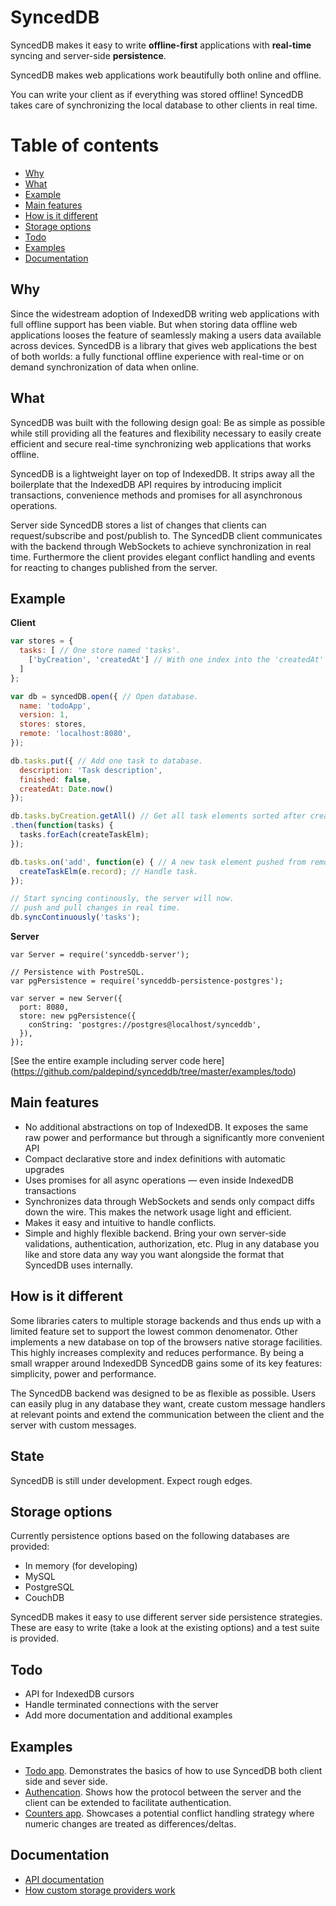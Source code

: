 SyncedDB
========
SyncedDB makes it easy to write __offline-first__ applications with
__real-time__ syncing and server-side __persistence__.

SyncedDB makes web applications work beautifully both online and offline.

You can write your client as if everything was stored offline! SyncedDB takes
care of synchronizing the local database to other clients in real time.

# Table of contents

* [Why](#why)
* [What](#what)
* [Example](#example)
* [Main features](#main-features)
* [How is it different](#how-is-it-different)
* [Storage options](#storage-options)
* [Todo](#todo)
* [Examples](#examples)
* [Documentation](#documentation)


Why
---

Since the widestream adoption of IndexedDB writing web applications
with full offline support has been viable. But when storing data offline web
applications looses the feature of seamlessly making a users data available
across devices. SyncedDB is a library that gives web applications the best of
both worlds: a fully functional offline experience with real-time or on demand
synchronization of data when online.

What
----

SyncedDB was built with the following design goal: Be as simple as possible while
still providing all the features and flexibility necessary to easily create
efficient and secure real-time synchronizing web applications that works offline.

SyncedDB is a lightweight layer on top of IndexedDB. It strips away all the
boilerplate that the IndexedDB API requires by introducing implicit transactions,
convenience methods and promises for all asynchronous operations.

Server side SyncedDB stores a list of changes that clients can request/subscribe
and post/publish to. The SyncedDB client communicates with the backend through
WebSockets to achieve synchronization in real time. Furthermore the client provides
elegant conflict handling and events for reacting to changes published from the
server.

Example
-------

__Client__

```javascript
var stores = {
  tasks: [ // One store named 'tasks'.
    ['byCreation', 'createdAt'] // With one index into the 'createdAt' property.
  ]
};

var db = syncedDB.open({ // Open database.
  name: 'todoApp',
  version: 1,
  stores: stores,
  remote: 'localhost:8080',
});

db.tasks.put({ // Add one task to database.
  description: 'Task description',
  finished: false,
  createdAt: Date.now()
});

db.tasks.byCreation.getAll() // Get all task elements sorted after creation.
.then(function(tasks) {
  tasks.forEach(createTaskElm);
});

db.tasks.on('add', function(e) { // A new task element pushed from remote.
  createTaskElm(e.record); // Handle task.
});

// Start syncing continously, the server will now.
// push and pull changes in real time.
db.syncContinuously('tasks');
```

__Server__

```
var Server = require('synceddb-server');

// Persistence with PostreSQL.
var pgPersistence = require('synceddb-persistence-postgres');

var server = new Server({
  port: 8080,
  store: new pgPersistence({
    conString: 'postgres://postgres@localhost/synceddb',
  }),
});
```

[See the entire example including server code here]
(https://github.com/paldepind/synceddb/tree/master/examples/todo)

Main features
--------
* No additional abstractions on top of IndexedDB. It exposes the same
  raw power and performance but through a significantly more convenient API
* Compact declarative store and index definitions with automatic upgrades
* Uses promises for all async operations — even inside IndexedDB transactions
* Synchronizes data through WebSockets and sends only compact diffs down the
  wire. This makes the network usage light and efficient.
* Makes it easy and intuitive to handle conflicts.
* Simple and highly flexible backend. Bring your own server-side validations,
  authentication, authorization, etc. Plug in any database you like and store data
  any way you want alongside the format that SyncedDB uses internally.

How is it different
-------------------
Some libraries caters to multiple storage backends and thus ends up with a
limited feature set to support the lowest common denomenator. Other implements
a new database on top of the browsers native storage facilities. This highly
increases complexity and reduces performance. By being a small wrapper around
IndexedDB SyncedDB gains some of its key features: simplicity, power and
performance.

The SyncedDB backend was designed to be as flexible as possible. Users can
easily plug in any database they want, create custom message handlers at
relevant points and extend the communication between the client and the server
with custom messages.

State
-----
SyncedDB is still under development. Expect rough edges.

Storage options
---------------

Currently persistence options based on the following databases are provided:

* In memory (for developing)
* MySQL
* PostgreSQL
* CouchDB

SyncedDB makes it easy to use different server side persistence strategies. These
are easy to write (take a look at the existing options) and a test suite is
provided.

Todo
----------------
* API for IndexedDB cursors
* Handle terminated connections with the server
* Add more documentation and additional examples

Examples
--------

* [Todo app](https://github.com/paldepind/synceddb/blob/master/examples/todo).
  Demonstrates the basics of how to use SyncedDB both client side and sever side.
* [Authencation](https://github.com/paldepind/synceddb/blob/master/examples/authentication).
  Shows how the protocol between the server and the client can be extended to
  facilitate authentication.
* [Counters app](https://github.com/paldepind/synceddb/blob/master/examples/counters).
  Showcases a potential conflict handling strategy where numeric changes are treated
  as differences/deltas.

Documentation
-----------------

* [API documentation](https://github.com/paldepind/synceddb/blob/master/API.md)
* [How custom storage providers work](https://github.com/paldepind/synceddb/blob/master/persistence)
